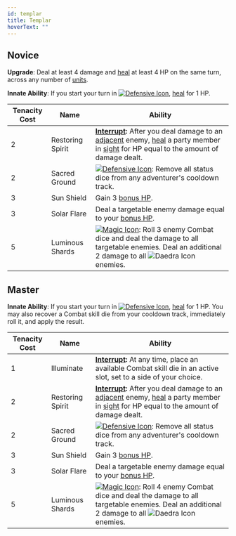 ```yaml
---
id: templar
title: Templar
hoverText: ""
---
```


## Novice

**Upgrade**: Deal at least 4 damage and [heal](/docs/all/glossary/healing) at least 4 HP on the same turn, across any number of [units](/docs/all/glossary/unit). 

**Innate Ability**: If you start your turn in [<img src="/icons/defensive.svg" alt="Defensive Icon" class="icon-svg" />](/docs/all/battle-forms/defensive), [heal](/docs/all/glossary/healing) for 1 HP.

| Tenacity Cost | Name | Ability |
|-----------|-------|-------|
| 2 | Restoring Spirit | **[Interrupt](/docs/all/glossary/interrupt):**  After you deal damage to an [adjacent](/docs/all/glossary/adjacent) enemy, [heal](/docs/all/glossary/healing) a party member in [sight](/docs/all/glossary/sight) for HP equal to the amount of damage dealt. |
| 2 | Sacred Ground | [<img src="/icons/defensive.svg" alt="Defensive Icon" class="icon-svg" />](/docs/all/battle-forms/defensive): Remove all status dice from any adventurer's cooldown track. |
| 3 | Sun Shield | Gain 3 [bonus HP](/docs/all/glossary/bonus-hp). |
| 3 | Solar Flare | Deal a targetable enemy damage equal to your [bonus HP](/docs/all/glossary/bonus-hp). |
| 5 | Luminous Shards | [<img src="/icons/magic.svg" alt="Magic Icon" class="icon-svg" />](/docs/all/battle-forms/magic): Roll 3 enemy Combat dice and deal the damage to all targetable enemies. Deal an additional 2 damage to all <img src="/icons/daedra.svg" alt="Daedra Icon" class="icon-svg" /> enemies. |

## Master

**Innate Ability**: If you start your turn in [<img src="/icons/defensive.svg" alt="Defensive Icon" class="icon-svg" />](/docs/all/battle-forms/defensive), [heal](/docs/all/glossary/healing) for 1 HP. You may also recover a Combat skill die from your cooldown track, immediately roll it, and apply the result. 

| Tenacity Cost | Name | Ability |
|-----------|-------|-------|
| 1 | Illuminate | **[Interrupt](/docs/all/glossary/interrupt):**  At any time, place an available Combat skill die in an active slot, set to a side of your choice. |
| 2 | Restoring Spirit | **[Interrupt](/docs/all/glossary/interrupt):**  After you deal damage to an [adjacent](/docs/all/glossary/adjacent) enemy, [heal](/docs/all/glossary/healing) a party member in [sight](/docs/all/glossary/sight) for HP equal to the amount of damage dealt. |
| 2 | Sacred Ground | [<img src="/icons/defensive.svg" alt="Defensive Icon" class="icon-svg" />](/docs/all/battle-forms/defensive): Remove all status dice from any adventurer's cooldown track. |
| 3 | Sun Shield | Gain 3 [bonus HP](/docs/all/glossary/bonus-hp). |
| 3 | Solar Flare | Deal a targetable enemy damage equal to your [bonus HP](/docs/all/glossary/bonus-hp). |
| 5 | Luminous Shards | [<img src="/icons/magic.svg" alt="Magic Icon" class="icon-svg" />](/docs/all/battle-forms/magic): Roll 4 enemy Combat dice and deal the damage to all targetable enemies. Deal an additional 2 damage to all <img src="/icons/daedra.svg" alt="Daedra Icon" class="icon-svg" /> enemies. |